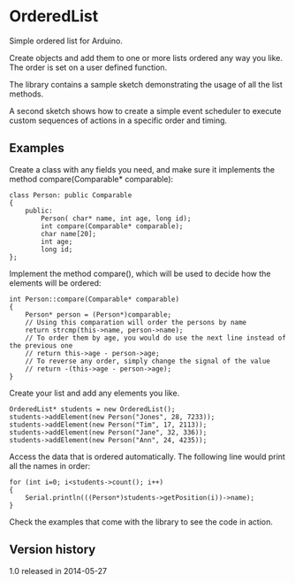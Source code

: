 OrderedList
===========

Simple ordered list for Arduino.

Create objects and add them to one or more lists ordered any way you like. The order is set on a user defined function.

The library contains a sample sketch demonstrating the usage of all the list methods.

A second sketch shows how to create a simple event scheduler to execute custom sequences of actions in a specific order and timing.

Examples
------------

Create a class with any fields you need, and make sure it implements the method compare(Comparable* comparable):

    class Person: public Comparable
    {
        public:
            Person( char* name, int age, long id);
            int compare(Comparable* comparable);
            char name[20];
            int age;
            long id;        
    };
    
Implement the method compare(), which will be used to decide how the elements will be ordered:

    int Person::compare(Comparable* comparable)
    {
        Person* person = (Person*)comparable;
        // Using this comparation will order the persons by name
        return strcmp(this->name, person->name);
        // To order them by age, you would do use the next line instead of the previous one
        // return this->age - person->age;
        // To reverse any order, simply change the signal of the value
        // return -(this->age - person->age);
    }
    

Create your list and add any elements you like.

    OrderedList* students = new OrderedList();
    students->addElement(new Person("Jones", 28, 7233)); 
    students->addElement(new Person("Tim", 17, 2113)); 
    students->addElement(new Person("Jane", 32, 336)); 
    students->addElement(new Person("Ann", 24, 4235)); 

Access the data that is ordered automatically.
The following line would print all the names in order:

    for (int i=0; i<students->count(); i++) 
    {
        Serial.println(((Person*)students->getPosition(i))->name);
    }

Check the examples that come with the library to see the code in action.


Version history
------------
1.0 released in 2014-05-27
